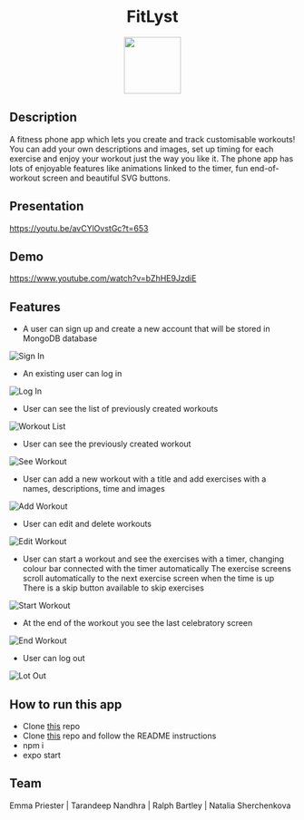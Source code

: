 <h1 align='center'>
  FitLyst
</h1>
 <div id="patternLogo" align='center'>
  <img src="https://github.com/TataSher/FitLyst-ReactNative/blob/main/assets/FitLyst.jpg" style="background-repeat: repeat-x;height: 100px;"/>
</div>
 </p>
 
## Description
A fitness phone app which lets you create and track customisable workouts!
You can add your own descriptions and images, set up timing for each exercise and enjoy your workout just the way you like it.
The phone app has lots of enjoyable features like animations linked to the timer, fun end-of-workout screen and beautiful SVG buttons.

## Presentation
https://youtu.be/avCYlOvstGc?t=653

## Demo
https://www.youtube.com/watch?v=bZhHE9JzdiE

## Features

 - A user can sign up and create a new account that will be stored in MongoDB database
 
 ![Sign In](https://j.gifs.com/WPQJ6X.gif)
 

- An existing user can log in 

 ![Log In](https://j.gifs.com/gpnoJl.gif)
 
- User can see the list of previously created workouts

![Workout List](https://j.gifs.com/oZjzQA.gif)

- User can see the previously created workout

![See Workout](https://j.gifs.com/GRMm5r.gif)

- User can add a new workout with a title and add exercises with a names, descriptions, time and images
  
 ![Add Workout](https://j.gifs.com/OgPxyB.gif)
  
- User can edit and delete workouts

![Edit Workout](https://j.gifs.com/6WB1RL.gif)

- User can start a workout and see the exercises with a timer, changing colour bar connected with the timer automatically
  The exercise screens scroll automatically to the next exercise screen when the time is up
  There is a skip button available to skip exercises

![Start Workout](https://j.gifs.com/oZjzVA.gif)


- At the end of the workout you see the last celebratory screen

![End Workout](https://j.gifs.com/LZvr7p.gif)

- User can log out

![Lot Out](https://j.gifs.com/Y7yLWO.gif)

## How to run this app

- Clone [this](https://github.com/TataSher/FitLyfe-React) repo
- Clone [this](https://github.com/TataSher/FitLyfe-Server) repo and follow the README instructions
- npm i
- expo start

## Team

Emma Priester | Tarandeep Nandhra | Ralph Bartley | Natalia Sherchenkova
